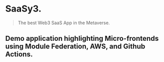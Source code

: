 # SaaSy3.

> The best Web3 SaaS App in the Metaverse.

## Demo application highlighting Micro-frontends using Module Federation, AWS, and Github Actions.
